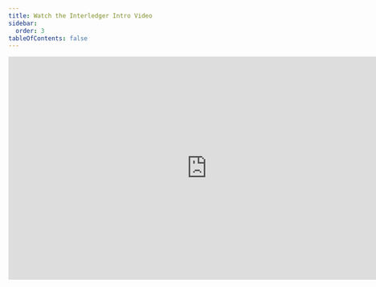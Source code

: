 ```yaml
---
title: Watch the Interledger Intro Video
sidebar:
  order: 3
tableOfContents: false
---
```


<iframe width="790" height="444" src="https://www.youtube.com/embed/xGVuBV6kO94" title="What is Interledger?" frameborder="0" allow="accelerometer; autoplay; clipboard-write; encrypted-media; gyroscope; picture-in-picture; web-share" allowfullscreen></iframe>

